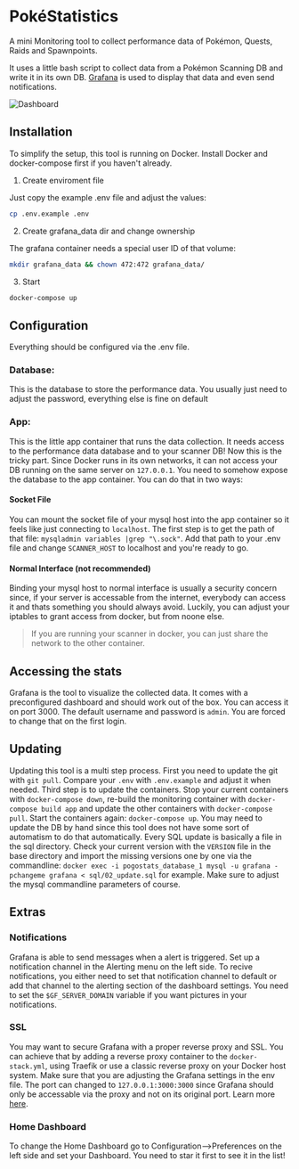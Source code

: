 # PokéStatistics

A mini Monitoring tool to collect performance data of Pokémon, Quests, Raids and Spawnpoints. 

It uses a little bash script to collect data from a Pokémon Scanning DB and write it in its own DB. [Grafana](https://grafana.com/grafana/) is used to display that data and even send notifications.

![Dashboard](https://user-images.githubusercontent.com/34460584/71187549-8ffaf100-227f-11ea-8f85-7497772b2f29.png)

## Installation

To simplify the setup, this tool is running on Docker. Install Docker and docker-compose first if you haven't already.

1. Create enviroment file

Just copy the example .env file and adjust the values:

```bash 
cp .env.example .env
```

2. Create grafana_data dir and change ownership

The grafana container needs a special user ID of that volume:

```bash
mkdir grafana_data && chown 472:472 grafana_data/
```

3. Start

```bash
docker-compose up
```

## Configuration

Everything should be configured via the .env file.

### Database:

This is the database to store the performance data. You usually just need to adjust the password, everything else is fine on default

### App:

This is the little app container that runs the data collection. It needs access to the performance data database and to your scanner DB! Now this is the tricky part. Since Docker runs in its own networks, it can not access your DB running on the same server on `127.0.0.1`. You need to somehow expose the database to the app container. You can do that in two ways:

#### Socket File

You can mount the socket file of your mysql host into the app container so it feels like just connecting to `localhost`. The first step is to get the path of that file: `mysqladmin variables |grep "\.sock"`. Add that path to your .env file and change `SCANNER_HOST` to localhost and you're ready to go.

#### Normal Interface (not recommended)

Binding your mysql host to normal interface is usually a security concern since, if your server is accessable from the internet, everybody can access it and thats something you should always avoid. Luckily, you can adjust your iptables to grant access from docker, but from noone else. 

> If you are running your scanner in docker, you can just share the network to the other container.

## Accessing the stats

Grafana is the tool to visualize the collected data. It comes with a preconfigured dashboard and should work out of the box. You can access it on port 3000. The default username and password is `admin`. You are forced to change that on the first login.

## Updating 

Updating this tool is a multi step process. First you need to update the git with  `git pull`. Compare your `.env` with `.env.example` and adjust it when needed. Third step is to update the containers. Stop your current containers with `docker-compose down`, re-build the monitoring container with `docker-compose build app` and update the other containers with `docker-compose pull`. Start the containers again: `docker-compose up`. You may need to update the DB by hand since this tool does not have some sort of automatism to do that automatically. Every SQL update is basically a file in the sql directory. Check your current version with the `VERSION` file in the base directory and import the missing versions one by one via the commandline: `docker exec -i pogostats_database_1 mysql -u grafana -pchangeme grafana < sql/02_update.sql` for example. Make sure to adjust the mysql commandline parameters of course.


## Extras

### Notifications

Grafana is able to send messages when a alert is triggered. Set up a notification channel in the Alerting menu on the left side. To recive notifications, you either need to set that notification channel to default or add that channel to the alerting section of the dashboard settings. You need to set the `$GF_SERVER_DOMAIN` variable if you want pictures in your notifications.

### SSL

You may want to secure Grafana with a proper reverse proxy and SSL. You can achieve that by adding a reverse proxy container to the `docker-stack.yml`, using Traefik or use a classic reverse proxy on your Docker host system. Make sure that you are adjusting the Grafana settings in the env file. The port can changed to `127.0.0.1:3000:3000` since Grafana should only be accessable via the proxy and not on its original port. Learn more [here](https://grafana.com/docs/grafana/v4.5/installation/behind_proxy/#running-grafana-behind-a-reverse-proxy).

### Home Dashboard

To change the Home Dashboard go to Configuration-->Preferences on the left side and set your Dashboard. You need to star it first to see it in the list!

